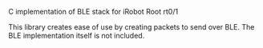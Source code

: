 C implementation of BLE stack for iRobot Root rt0/1

This library creates ease of use by creating packets to send over BLE. The BLE implementation itself is not included.
